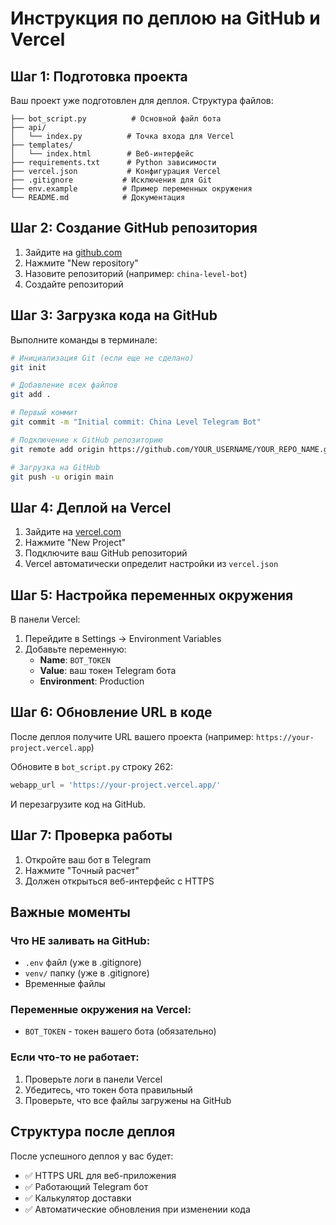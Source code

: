 # Инструкция по деплою на GitHub и Vercel

## Шаг 1: Подготовка проекта

Ваш проект уже подготовлен для деплоя. Структура файлов:

```
├── bot_script.py          # Основной файл бота
├── api/
│   └── index.py          # Точка входа для Vercel
├── templates/
│   └── index.html        # Веб-интерфейс
├── requirements.txt      # Python зависимости
├── vercel.json           # Конфигурация Vercel
├── .gitignore           # Исключения для Git
├── env.example          # Пример переменных окружения
└── README.md            # Документация
```

## Шаг 2: Создание GitHub репозитория

1. Зайдите на [github.com](https://github.com)
2. Нажмите "New repository"
3. Назовите репозиторий (например: `china-level-bot`)
4. Создайте репозиторий

## Шаг 3: Загрузка кода на GitHub

Выполните команды в терминале:

```bash
# Инициализация Git (если еще не сделано)
git init

# Добавление всех файлов
git add .

# Первый коммит
git commit -m "Initial commit: China Level Telegram Bot"

# Подключение к GitHub репозиторию
git remote add origin https://github.com/YOUR_USERNAME/YOUR_REPO_NAME.git

# Загрузка на GitHub
git push -u origin main
```

## Шаг 4: Деплой на Vercel

1. Зайдите на [vercel.com](https://vercel.com)
2. Нажмите "New Project"
3. Подключите ваш GitHub репозиторий
4. Vercel автоматически определит настройки из `vercel.json`

## Шаг 5: Настройка переменных окружения

В панели Vercel:

1. Перейдите в Settings → Environment Variables
2. Добавьте переменную:
   - **Name**: `BOT_TOKEN`
   - **Value**: ваш токен Telegram бота
   - **Environment**: Production

## Шаг 6: Обновление URL в коде

После деплоя получите URL вашего проекта (например: `https://your-project.vercel.app`)

Обновите в `bot_script.py` строку 262:

```python
webapp_url = 'https://your-project.vercel.app/'
```

И перезагрузите код на GitHub.

## Шаг 7: Проверка работы

1. Откройте ваш бот в Telegram
2. Нажмите "Точный расчет"
3. Должен открыться веб-интерфейс с HTTPS

## Важные моменты

### Что НЕ заливать на GitHub:
- `.env` файл (уже в .gitignore)
- `venv/` папку (уже в .gitignore)
- Временные файлы

### Переменные окружения на Vercel:
- `BOT_TOKEN` - токен вашего бота (обязательно)

### Если что-то не работает:
1. Проверьте логи в панели Vercel
2. Убедитесь, что токен бота правильный
3. Проверьте, что все файлы загружены на GitHub

## Структура после деплоя

После успешного деплоя у вас будет:
- ✅ HTTPS URL для веб-приложения
- ✅ Работающий Telegram бот
- ✅ Калькулятор доставки
- ✅ Автоматические обновления при изменении кода
